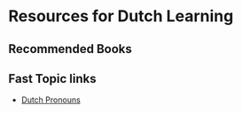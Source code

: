 # Resources for Dutch Learning

## Recommended Books


## Fast Topic links

* [Dutch Pronouns]( https://www.dutchgrammar.com/en/?n=Pronouns.Ps02 )
